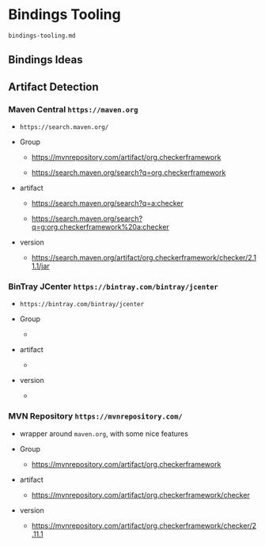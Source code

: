 # Bindings Tooling

    bindings-tooling.md

## Bindings Ideas


## Artifact Detection


###  Maven Central `https://maven.org`

*   `https://search.maven.org/`

*   Group
    
    *   https://mvnrepository.com/artifact/org.checkerframework

    *   https://search.maven.org/search?q=org.checkerframework
    

*   artifact

    *   https://search.maven.org/search?q=a:checker

    *   https://search.maven.org/search?q=g:org.checkerframework%20a:checker

*   version

    *   https://search.maven.org/artifact/org.checkerframework/checker/2.11.1/jar

### BinTray JCenter `https://bintray.com/bintray/jcenter`

*   `https://bintray.com/bintray/jcenter`

*   Group
    
    *   

*   artifact

    *   

*   version

    *   

### MVN Repository `https://mvnrepository.com/`

*   wrapper around `maven.org`, with some nice features

*   Group
    
    *   https://mvnrepository.com/artifact/org.checkerframework

*   artifact

    *   https://mvnrepository.com/artifact/org.checkerframework/checker

*   version

    *   https://mvnrepository.com/artifact/org.checkerframework/checker/2.11.1
